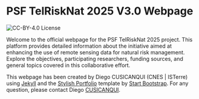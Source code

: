 # PSF TelRiskNat 2025 V3.0 Webpage

<img src="https://licensebuttons.net/l/by/4.0/88x31.png" alt="CC-BY-4.0 License">

Welcome to the official webpage for the PSF TelRiskNat 2025 project. This platform provides detailed information about the initiative aimed at enhancing the use of remote sensing data for natural risk management. Explore the objectives, participating researchers, funding sources, and general topics covered in this collaborative effort. 

This webpage has been created by Diego CUSICANQUI (CNES | ISTerre) using [Jekyll](https://jekyllrb.com/) and the [Stylish Portfolio](http://startbootstrap.com/template-overviews/stylish-portfolio/) template by [Start Bootstrap](http://startbootstrap.com/). For any question, please contact Diego [CUSICANQUI](mailto:diego.cusicanqui@univ-grenoble-alpes.fr).